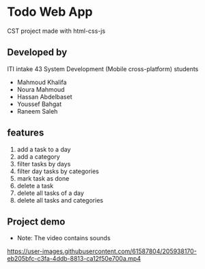 <h1>Todo Web App</h1>
<p>CST project made with html-css-js</p>

<h2>Developed by</h2>
<p>ITI intake 43 System Development (Mobile cross-platform) students</p>
<ul>
<li>Mahmoud Khalifa</li>
<li>Noura Mahmoud</li>
<li>Hassan Abdelbaset</li>
<li>Youssef Bahgat</li>
<li>Raneem Saleh</li>
</ul>

<h2>features</h2>
<ol>
<li>add a task to a day</li>
<li>add a category</li>
<li>filter tasks by days</li>
<li>filter day tasks by categories</li>
<li>mark task as done</li>
<li>delete a task</li>
<li>delete all tasks of a day</li>
<li>delete all tasks and categories</li>
</ol>

<h2>Project demo</h2>

* Note: The video contains sounds

https://user-images.githubusercontent.com/61587804/205938170-eb205bfc-c3fa-4ddb-8813-ca12f50e700a.mp4

